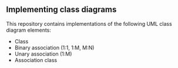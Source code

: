 ## Implementing class diagrams

This repository contains implementations of the following UML class diagram elements:
- Class
- Binary association (1:1, 1:M, M:N)
- Unary association (1:M)
- Association class
